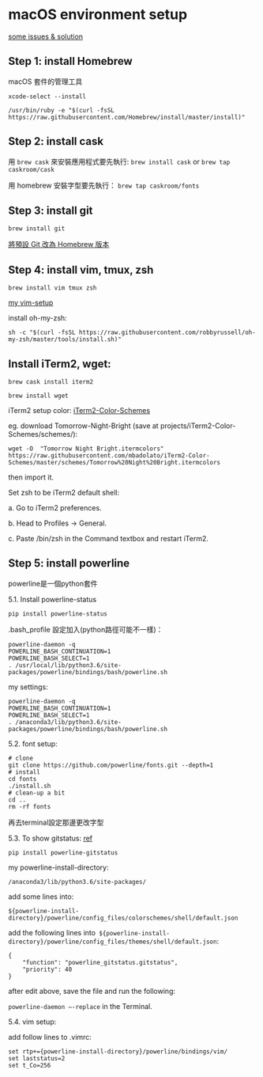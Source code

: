 # macOS environment setup

[some issues & solution](https://github.com/TSLsun/macOS_settings/blob/master/issue-sol.md)

## Step 1: install Homebrew
macOS 套件的管理工具

`xcode-select --install`

```
/usr/bin/ruby -e "$(curl -fsSL https://raw.githubusercontent.com/Homebrew/install/master/install)"
```

## Step 2: install cask
用 `brew cask` 來安裝應用程式要先執行:
`brew install cask` or 
`brew tap caskroom/cask`

用 homebrew 安裝字型要先執行：
`brew tap caskroom/fonts`

## Step 3: install git

`brew install git`

[將預設 Git 改為 Homebrew 版本](https://garynil.tw/2018/05/762/%E5%A6%82%E4%BD%95%E4%BB%A5-homebrew-%E5%8F%96%E4%BB%A3-macos-%E5%85%A7%E5%BB%BA-git-%E4%B8%A6%E6%9B%B4%E6%96%B0/)

## Step 4: install vim, tmux, zsh
`brew install vim tmux zsh`

[my vim-setup](https://github.com/TSLsun/macOS_settings/blob/master/vim-setup.md)

install oh-my-zsh:
```
sh -c "$(curl -fsSL https://raw.githubusercontent.com/robbyrussell/oh-my-zsh/master/tools/install.sh)"
```

## Install iTerm2, wget:

`brew cask install iterm2`

`brew install wget`

iTerm2 setup color: [iTerm2-Color-Schemes](https://github.com/mbadolato/iTerm2-Color-Schemes/tree/master/schemes)

eg. download Tomorrow-Night-Bright (save at projects/iTerm2-Color-Schemes/schemes/): 
```
wget -O  "Tomorrow Night Bright.itermcolors" https://raw.githubusercontent.com/mbadolato/iTerm2-Color-Schemes/master/schemes/Tomorrow%20Night%20Bright.itermcolors
```
then import it.

Set zsh to be iTerm2 default shell:

a. Go to iTerm2 preferences.

b. Head to Profiles -> General.

c. Paste /bin/zsh in the Command textbox and restart iTerm2. 

## Step 5: install powerline

powerline是一個python套件

5.1. Install powerline-status 
```
pip install powerline-status
```

.bash_profile 設定加入(python路徑可能不一樣)：
```
powerline-daemon -q
POWERLINE_BASH_CONTINUATION=1
POWERLINE_BASH_SELECT=1
. /usr/local/lib/python3.6/site-packages/powerline/bindings/bash/powerline.sh
``` 
my settings:
```
powerline-daemon -q
POWERLINE_BASH_CONTINUATION=1
POWERLINE_BASH_SELECT=1
. /anaconda3/lib/python3.6/site-packages/powerline/bindings/bash/powerline.sh
```

5.2. font setup:
```
# clone
git clone https://github.com/powerline/fonts.git --depth=1
# install
cd fonts
./install.sh
# clean-up a bit
cd ..
rm -rf fonts
```
再去terminal設定那邊更改字型

5.3. To show gitstatus: [ref](https://medium.freecodecamp.org/jazz-up-your-bash-terminal-a-step-by-step-guide-with-pictures-80267554cb22)

```
pip install powerline-gitstatus
```
my powerline-install-directory:
```
/anaconda3/lib/python3.6/site-packages/
```

add some lines into:
```
${powerline-install-directory}/powerline/config_files/colorschemes/shell/default.json
```
	
add the following lines into`
${powerline-install-directory}/powerline/config_files/themes/shell/default.json`:

```
{
    "function": "powerline_gitstatus.gitstatus",
    "priority": 40
}
```

after edit above, save the file and run the following: 

`powerline-daemon —-replace` in the Terminal.

5.4. vim setup:

add follow lines to .vimrc:
```
set rtp+={powerline-install-directory}/powerline/bindings/vim/
set laststatus=2
set t_Co=256
```
